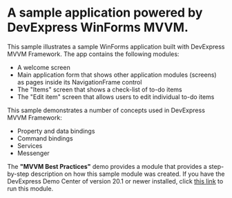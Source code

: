 # A sample application powered by DevExpress WinForms MVVM.

This sample illustrates a sample WinForms application built with DevExpress MVVM Framework. The app contains the following modules:

* A welcome screen
* Main application form that shows other application modules (screens) as pages inside its NavigationFrame control
* The "Items" screen that shows a check-list of to-do items
* The "Edit item" screen that allows users to edit individual to-do items

This sample demonstrates a number of concepts used in DevExpress MVVM Framework:

* Property and data bindings
* Command bindings
* Services
* Messenger

The **"MVVM Best Practices"** demo provides a module that provides a step-by-step description on how this sample module was created. If you have the DevExpress Demo Center of version 20.1 or newer installed, click [this link](dxdemo://Win/MVVM/MainDemo/TodoAppGuide/Preparation:_Designing_the_Data_Model_(Usage_scenarios).Query_items_count_from_application_data_storage) to run this module.
